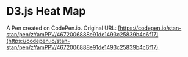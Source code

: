 # D3.js Heat Map

A Pen created on CodePen.io. Original URL: [https://codepen.io/stan-stan/pen/zYamPPV/4672006888e91de1493c25839b4c6f17](https://codepen.io/stan-stan/pen/zYamPPV/4672006888e91de1493c25839b4c6f17).

